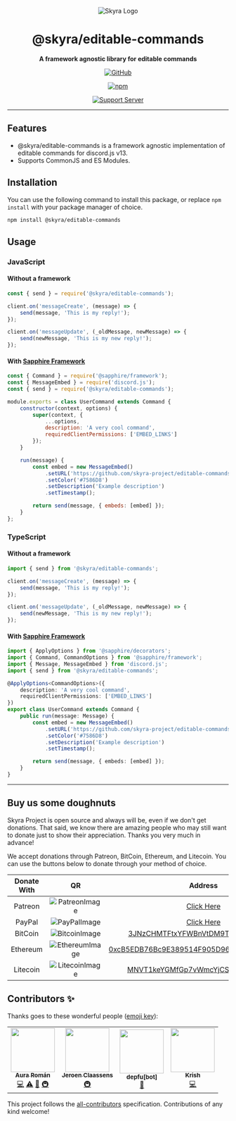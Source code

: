 <div align="center">

![Skyra Logo](https://cdn.skyra.pw/gh-assets/skyra_avatar.png)

# @skyra/editable-commands

**A framework agnostic library for editable commands**

[![GitHub](https://img.shields.io/github/license/skyra-project/editable-commands)](https://github.com/skyra-project/editable-commands/blob/main/LICENSE.md)

[![npm](https://img.shields.io/npm/v/@skyra/editable-commands?color=crimson&label=NPM&logo=npm&style=flat-square)](https://www.npmjs.com/package/@skyra/editable-commands)

[![Support Server](https://discord.com/api/guilds/254360814063058944/embed.png?style=banner2)](https://join.skyra.pw)

</div>

---

## Features

-   @skyra/editable-commands is a framework agnostic implementation of editable commands for discord.js v13.
-   Supports CommonJS and ES Modules.

## Installation

You can use the following command to install this package, or replace `npm install` with your package manager of choice.

```sh
npm install @skyra/editable-commands
```

## Usage

### JavaScript

#### Without a framework

```js
const { send } = require('@skyra/editable-commands');

client.on('messageCreate', (message) => {
	send(message, 'This is my reply!');
});

client.on('messageUpdate', (_oldMessage, newMessage) => {
	send(newMessage, 'This is my new reply!');
});
```

#### With [Sapphire Framework][sapphire]

```js
const { Command } = require('@sapphire/framework');
const { MessageEmbed } = require('discord.js');
const { send } = require('@skyra/editable-commands');

module.exports = class UserCommand extends Command {
	constructor(context, options) {
		super(context, {
			...options,
			description: 'A very cool command',
			requiredClientPermissions: ['EMBED_LINKS']
		});
	}

	run(message) {
		const embed = new MessageEmbed()
			.setURL('https://github.com/skyra-project/editable-commands')
			.setColor('#7586D8')
			.setDescription('Example description')
			.setTimestamp();

		return send(message, { embeds: [embed] });
	}
};
```

### TypeScript

#### Without a framework

```ts
import { send } from '@skyra/editable-commands';

client.on('messageCreate', (message) => {
	send(message, 'This is my reply!');
});

client.on('messageUpdate', (_oldMessage, newMessage) => {
	send(newMessage, 'This is my new reply!');
});
```

#### With [Sapphire Framework][sapphire]

```ts
import { ApplyOptions } from '@sapphire/decorators';
import { Command, CommandOptions } from '@sapphire/framework';
import { Message, MessageEmbed } from 'discord.js';
import { send } from '@skyra/editable-commands';

@ApplyOptions<CommandOptions>({
	description: 'A very cool command',
	requiredClientPermissions: ['EMBED_LINKS']
})
export class UserCommand extends Command {
	public run(message: Message) {
		const embed = new MessageEmbed()
			.setURL('https://github.com/skyra-project/editable-commands')
			.setColor('#7586D8')
			.setDescription('Example description')
			.setTimestamp();

		return send(message, { embeds: [embed] });
	}
}
```

---

## Buy us some doughnuts

Skyra Project is open source and always will be, even if we don't get donations. That said, we know there are amazing people who
may still want to donate just to show their appreciation. Thanks you very much in advance!

We accept donations through Patreon, BitCoin, Ethereum, and Litecoin. You can use the buttons below to donate through your method of choice.

| Donate With |         QR         |                                                                  Address                                                                  |
| :---------: | :----------------: | :---------------------------------------------------------------------------------------------------------------------------------------: |
|   Patreon   | ![PatreonImage][]  |                                               [Click Here](https://www.patreon.com/kyranet)                                               |
|   PayPal    |  ![PayPalImage][]  |                     [Click Here](https://www.paypal.com/cgi-bin/webscr?cmd=_s-xclick&hosted_button_id=CET28NRZTDQ8L)                      |
|   BitCoin   | ![BitcoinImage][]  |         [3JNzCHMTFtxYFWBnVtDM9Tt34zFbKvdwco](bitcoin:3JNzCHMTFtxYFWBnVtDM9Tt34zFbKvdwco?amount=0.01&label=Skyra%20Discord%20Bot)          |
|  Ethereum   | ![EthereumImage][] | [0xcB5EDB76Bc9E389514F905D9680589004C00190c](ethereum:0xcB5EDB76Bc9E389514F905D9680589004C00190c?amount=0.01&label=Skyra%20Discord%20Bot) |
|  Litecoin   | ![LitecoinImage][] |         [MNVT1keYGMfGp7vWmcYjCS8ntU8LNvjnqM](litecoin:MNVT1keYGMfGp7vWmcYjCS8ntU8LNvjnqM?amount=0.01&label=Skyra%20Discord%20Bot)         |

[patreonimage]: https://cdn.skyra.pw/gh-assets/patreon.png
[paypalimage]: https://cdn.skyra.pw/gh-assets/paypal.png
[bitcoinimage]: https://cdn.skyra.pw/gh-assets/bitcoin.png
[ethereumimage]: https://cdn.skyra.pw/gh-assets/ethereum.png
[litecoinimage]: https://cdn.skyra.pw/gh-assets/litecoin.png

## Contributors ✨

Thanks goes to these wonderful people ([emoji key](https://allcontributors.org/docs/en/emoji-key)):

<!-- ALL-CONTRIBUTORS-LIST:START - Do not remove or modify this section -->
<!-- prettier-ignore-start -->
<!-- markdownlint-disable -->
<table>
  <tr>
    <td align="center"><a href="https://github.com/kyranet"><img src="https://avatars0.githubusercontent.com/u/24852502?v=4?s=100" width="100px;" alt=""/><br /><sub><b>Aura Román</b></sub></a><br /><a href="https://github.com/skyra-project/editable-commands/commits?author=kyranet" title="Code">💻</a> <a href="https://github.com/skyra-project/editable-commands/commits?author=kyranet" title="Tests">⚠️</a> <a href="#ideas-kyranet" title="Ideas, Planning, & Feedback">🤔</a> <a href="#infra-kyranet" title="Infrastructure (Hosting, Build-Tools, etc)">🚇</a></td>
    <td align="center"><a href="https://favware.tech/"><img src="https://avatars3.githubusercontent.com/u/4019718?v=4?s=100" width="100px;" alt=""/><br /><sub><b>Jeroen Claassens</b></sub></a><br /><a href="#infra-Favna" title="Infrastructure (Hosting, Build-Tools, etc)">🚇</a></td>
    <td align="center"><a href="https://github.com/apps/depfu"><img src="https://avatars3.githubusercontent.com/in/715?v=4?s=100" width="100px;" alt=""/><br /><sub><b>depfu[bot]</b></sub></a><br /><a href="#maintenance-depfu[bot]" title="Maintenance">🚧</a></td>
    <td align="center"><a href="https://github.com/KrishAgarwal2811"><img src="https://avatars.githubusercontent.com/u/68506145?v=4?s=100" width="100px;" alt=""/><br /><sub><b>Krish</b></sub></a><br /><a href="https://github.com/skyra-project/editable-commands/commits?author=KrishAgarwal2811" title="Code">💻</a></td>
  </tr>
</table>

<!-- markdownlint-restore -->
<!-- prettier-ignore-end -->

<!-- ALL-CONTRIBUTORS-LIST:END -->

This project follows the [all-contributors](https://github.com/all-contributors/all-contributors) specification. Contributions of any kind welcome!

[sapphire]: https://github.com/sapphiredev/framework
